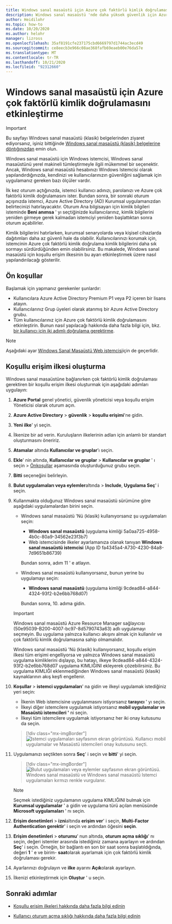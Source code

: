 ```yaml
---
title: Windows sanal masaüstü için Azure çok faktörlü kimlik doğrulamasını ayarlama-Azure
description: Windows sanal masaüstü 'nde daha yüksek güvenlik için Azure çok faktörlü kimlik doğrulamasını ayarlama.
author: Heidilohr
ms.topic: how-to
ms.date: 10/20/2020
ms.author: helohr
manager: lizross
ms.openlocfilehash: 35af8191cfe237175cbd6669797d1744ac3ecd49
ms.sourcegitcommit: ce8eecb3e966c08ae368fafb69eaeb00e76da57e
ms.translationtype: MT
ms.contentlocale: tr-TR
ms.lasthandoff: 10/21/2020
ms.locfileid: "92312660"
---
```

# <a name="enable-azure-multifactor-authentication-for-windows-virtual-desktop"></a>Windows sanal masaüstü için Azure çok faktörlü kimlik doğrulamasını etkinleştirme

>[!IMPORTANT]
> Bu sayfayı Windows sanal masaüstü (klasik) belgelerinden ziyaret ediyorsanız, işiniz bittiğinde [Windows sanal masaüstü (klasik) belgelerine döntığınızdan](./virtual-desktop-fall-2019/tenant-setup-azure-active-directory.md) emin olun.

Windows sanal masaüstü için Windows istemcisi, Windows sanal masaüstünü yerel makineli tümleştirmeyle ilgili mükemmel bir seçenektir. Ancak, Windows sanal masaüstü hesabınızı Windows Istemcisi olarak yapılandırdığınızda, kendinizi ve kullanıcılarınızın güvenliğini sağlamak için uygulamanız gereken bazı ölçüler vardır.

İlk kez oturum açtığınızda, istemci kullanıcı adınızı, parolanızı ve Azure çok faktörlü kimlik doğrulamasını ister. Bundan sonra, bir sonraki oturum açışınızda istemci, Azure Active Directory (AD) Kurumsal uygulamanızdan belirtecinizi hatırlayacaktır. Oturum Ana bilgisayarı için kimlik bilgileri isteminde **Beni anımsa** ' yı seçtiğinizde kullanıcılarınız, kimlik bilgilerini yeniden girmeye gerek kalmadan istemciyi yeniden başlattıktan sonra oturum açabilirler.

Kimlik bilgilerini hatırlarken, kurumsal senaryolarda veya kişisel cihazlarda dağıtımları daha az güvenli hale da olabilir. Kullanıcılarınızı korumak için, istemcinin Azure çok faktörlü kimlik doğrulama kimlik bilgilerini daha sık sormayı sürdürdüğünden emin olabilirsiniz. Bu makalede, Windows sanal masaüstü için koşullu erişim ilkesinin bu ayarı etkinleştirmek üzere nasıl yapılandırılacağı gösterilir.

## <a name="prerequisites"></a>Ön koşullar

Başlamak için yapmanız gerekenler şunlardır:

- Kullanıcılara Azure Active Directory Premium P1 veya P2 içeren bir lisans atayın.
- Kullanıcılarınız Grup üyeleri olarak atanmış bir Azure Active Directory grubu.
- Tüm kullanıcılarınız için Azure çok faktörlü kimlik doğrulamasını etkinleştirin. Bunun nasıl yapılacağı hakkında daha fazla bilgi için, bkz. [bir kullanıcı için iki adımlı doğrulama gerektirme](../active-directory/authentication/howto-mfa-userstates.md#view-the-status-for-a-user).

> [!NOTE]
> Aşağıdaki ayar [Windows Sanal Masaüstü Web istemcisi](https://rdweb.wvd.microsoft.com/arm/webclient/index.html)için de geçerlidir.

## <a name="create-a-conditional-access-policy"></a>Koşullu erişim ilkesi oluşturma

Windows sanal masaüstüne bağlanırken çok faktörlü kimlik doğrulaması gerektiren bir koşullu erişim ilkesi oluşturmak için aşağıdaki adımları uygulayın:

1. **Azure Portal** genel yönetici, güvenlik yöneticisi veya koşullu erişim Yöneticisi olarak oturum açın.
2. **Azure Active Directory**  >  **güvenlik**  >  **koşullu erişimi**'ne gidin.
3. **Yeni ilke**' yi seçin.
4. İlkenize bir ad verin. Kuruluşların ilkelerinin adları için anlamlı bir standart oluşturmasını öneririz.
5. **Atamalar** altında **Kullanıcılar ve gruplar**’ı seçin.
6. **Ekle**' nin altında, **Kullanıcılar ve gruplar**  >  **Kullanıcılar ve gruplar** ' ı seçin > [Önkoşullar](#prerequisites) aşamasında oluşturduğunuz grubu seçin.
7. **Bitti** seçeneğini belirleyin.
8. **Bulut uygulamaları veya eylemler**altında  >  **Include**, **Uygulama Seç**' i seçin.
9. Kullanmakta olduğunuz Windows sanal masaüstü sürümüne göre aşağıdaki uygulamalardan birini seçin.
   
   - Windows sanal masaüstü 'Nü (klasik) kullanıyorsanız şu uygulamaları seçin:
       
       - **Windows sanal masaüstü** (uygulama kimliği 5a0aa725-4958-4b0c-80a9-34562e23f3b7)
       - Web istemcisinde ilkeler ayarlamanıza olanak tanıyan **Windows sanal masaüstü istemcisi** (App ID fa4345a4-A730-4230-84a8-7d9651b86739)
       
        Bundan sonra, adım 11 ' e atlayın.

   - Windows sanal masaüstü kullanıyorsanız, bunun yerine bu uygulamayı seçin:
       
       -  **Windows sanal masaüstü** (uygulama kimliği 9cdead84-a844-4324-93f2-b2e6bb768d07)
       
        Bundan sonra, 10. adıma gidin.

   >[!IMPORTANT]
   > Windows sanal masaüstü Azure Resource Manager sağlayıcısı (50e95039-B200-4007-bc97-8d5790743a63) adlı uygulamayı seçmeyin. Bu uygulama yalnızca kullanıcı akışını almak için kullanılır ve çok faktörlü kimlik doğrulamasına sahip olmamalıdır.
   > 
   > Windows sanal masaüstü 'Nü (klasik) kullanıyorsanız, koşullu erişim ilkesi tüm erişimi engelliyorsa ve yalnızca Windows sanal masaüstü uygulama kimliklerini dışlayıp, bu hatayı, ilkeye 9cdead84-a844-4324-93f2-b2e6bb768d07 uygulama KIMLIĞINI ekleyerek çözebilirsiniz. Bu uygulama KIMLIĞI eklenmediğinden Windows sanal masaüstü (klasik) kaynaklarının akış keşfi engellenir.

10. **Koşullar**  >  **istemci uygulamaları**' na gidin ve ilkeyi uygulamak istediğiniz yeri seçin:
    
    - İlkenin Web istemcisine uygulanmasını istiyorsanız **tarayıcı** ' yı seçin.
    - İlkeyi diğer istemcilere uygulamak istiyorsanız **mobil uygulamalar ve Masaüstü istemcileri '** ni seçin.
    - İlkeyi tüm istemcilere uygulamak istiyorsanız her iki onay kutusunu da seçin.
   
    > [!div class="mx-imgBorder"]
    > ![Istemci uygulamaları sayfasının ekran görüntüsü. Kullanıcı mobil uygulamalar ve Masaüstü istemcileri onay kutusunu seçti.](media/select-apply.png)

11. Uygulamanızı seçtikten sonra **Seç**' i seçin ve **bitti**' yi seçin.

    > [!div class="mx-imgBorder"]
    > ![Bulut uygulamaları veya eylemler sayfasının ekran görüntüsü. Windows sanal masaüstü ve Windows sanal masaüstü Istemci uygulamaları kırmızı renkle vurgulanır.](media/cloud-apps-enterprise.png)

    >[!NOTE]
    >Seçmek istediğiniz uygulamanın uygulama KIMLIĞINI bulmak için **Kurumsal uygulamalar** ' a gidin ve uygulama türü açılan menüsünde **Microsoft uygulamaları** ' nı seçin.

12. **Erişim denetimleri**  >  **izni**altında **erişim ver**' i seçin, **Multi-Factor Authentication gerektir**' i seçin ve ardından öğesini **seçin**.
13. **Erişim denetimleri**  >  **oturumu**' nun altında, **oturum açma sıklığı**' nı seçin, değeri istemler arasında istediğiniz zamana ayarlayın ve ardından **Seç**' i seçin. Örneğin, bir bağlantı en son bir saat sonra başlatıldığında, değeri **1** ' e ve birim- **saat**olarak ayarlamak için çok faktörlü kimlik doğrulaması gerekir.
14. Ayarlarınızı doğrulayın ve **ilke** ayarını **Açık**olarak ayarlayın.
15. İlkenizi etkinleştirmek için **Oluştur** ' u seçin.

## <a name="next-steps"></a>Sonraki adımlar

- [Koşullu erişim ilkeleri hakkında daha fazla bilgi edinin](../active-directory/conditional-access/concept-conditional-access-policies.md)

- [Kullanıcı oturum açma sıklığı hakkında daha fazla bilgi edinin](../active-directory/conditional-access/howto-conditional-access-session-lifetime.md#user-sign-in-frequency)
